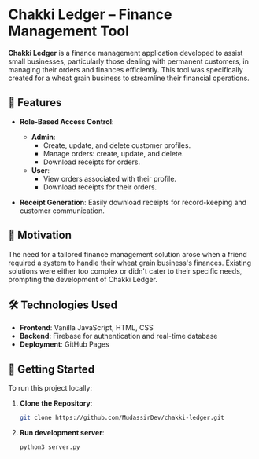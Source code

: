 # Chakki Ledger – Finance Management Tool

**Chakki Ledger** is a finance management application developed to assist small businesses, particularly those dealing with permanent customers, in managing their orders and finances efficiently. This tool was specifically created for a wheat grain business to streamline their financial operations.

## 🌟 Features

- **Role-Based Access Control**:
  - **Admin**:
    - Create, update, and delete customer profiles.
    - Manage orders: create, update, and delete.
    - Download receipts for orders.
  - **User**:
    - View orders associated with their profile.
    - Download receipts for their orders.

- **Receipt Generation**: Easily download receipts for record-keeping and customer communication.

## 🎯 Motivation

The need for a tailored finance management solution arose when a friend required a system to handle their wheat grain business's finances. Existing solutions were either too complex or didn't cater to their specific needs, prompting the development of Chakki Ledger.

## 🛠️ Technologies Used

- **Frontend**: Vanilla JavaScript, HTML, CSS
- **Backend**: Firebase for authentication and real-time database
- **Deployment**: GitHub Pages

## 🚀 Getting Started

To run this project locally:

1. **Clone the Repository**:
   ```bash
   git clone https://github.com/MudassirDev/chakki-ledger.git
2. **Run development server**:
    ```bash
    python3 server.py
